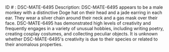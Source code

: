 ID # : DSC-MATE-6495
Description: DSC-MATE-6495 appears to be a male monkey with a distinctive Doge hat on their head and a jade earring in each ear. They wear a silver chain around their neck and a gas mask over their face. DSC-MATE-6495 has demonstrated high levels of creativity and frequently engages in a variety of unusual hobbies, including writing poetry, creating cosplay costumes, and collecting peculiar objects. It is unknown whether DSC-MATE-6495's creativity is due to their species or related to their anomalous properties.